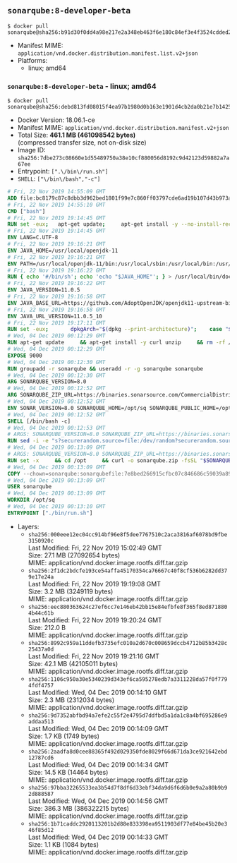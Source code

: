 ## `sonarqube:8-developer-beta`

```console
$ docker pull sonarqube@sha256:b91d30f0dd4a98e217e2a348eb463f6e180c84ef3e4f3524cdded2c16a613c0f
```

-	Manifest MIME: `application/vnd.docker.distribution.manifest.list.v2+json`
-	Platforms:
	-	linux; amd64

### `sonarqube:8-developer-beta` - linux; amd64

```console
$ docker pull sonarqube@sha256:debd813fd08015f4ea97b1980d0b163e1901d4cb2da0b21e7b1425340e4d9c57
```

-	Docker Version: 18.06.1-ce
-	Manifest MIME: `application/vnd.docker.distribution.manifest.v2+json`
-	Total Size: **461.1 MB (461098542 bytes)**  
	(compressed transfer size, not on-disk size)
-	Image ID: `sha256:7dbe273c08660e1d55489750a38e10cf880056d8192c9d42123d59882a7a67ee`
-	Entrypoint: `[".\/bin\/run.sh"]`
-	`SHELL`: `["\/bin\/bash","-c"]`

```dockerfile
# Fri, 22 Nov 2019 14:55:09 GMT
ADD file:bc8179c87c8dbb3d962bed1801f99e7c860ff03797cde6ad19b107d43b973ada in / 
# Fri, 22 Nov 2019 14:55:10 GMT
CMD ["bash"]
# Fri, 22 Nov 2019 19:14:45 GMT
RUN set -eux; 	apt-get update; 	apt-get install -y --no-install-recommends 		ca-certificates p11-kit 	; 	rm -rf /var/lib/apt/lists/*
# Fri, 22 Nov 2019 19:14:45 GMT
ENV LANG=C.UTF-8
# Fri, 22 Nov 2019 19:16:21 GMT
ENV JAVA_HOME=/usr/local/openjdk-11
# Fri, 22 Nov 2019 19:16:21 GMT
ENV PATH=/usr/local/openjdk-11/bin:/usr/local/sbin:/usr/local/bin:/usr/sbin:/usr/bin:/sbin:/bin
# Fri, 22 Nov 2019 19:16:22 GMT
RUN { echo '#/bin/sh'; echo 'echo "$JAVA_HOME"'; } > /usr/local/bin/docker-java-home && chmod +x /usr/local/bin/docker-java-home && [ "$JAVA_HOME" = "$(docker-java-home)" ]
# Fri, 22 Nov 2019 19:16:22 GMT
ENV JAVA_VERSION=11.0.5
# Fri, 22 Nov 2019 19:16:58 GMT
ENV JAVA_BASE_URL=https://github.com/AdoptOpenJDK/openjdk11-upstream-binaries/releases/download/jdk-11.0.5%2B10/OpenJDK11U-jre_
# Fri, 22 Nov 2019 19:16:58 GMT
ENV JAVA_URL_VERSION=11.0.5_10
# Fri, 22 Nov 2019 19:17:11 GMT
RUN set -eux; 		dpkgArch="$(dpkg --print-architecture)"; 	case "$dpkgArch" in 		amd64) upstreamArch='x64' ;; 		arm64) upstreamArch='aarch64' ;; 		*) echo >&2 "error: unsupported architecture: $dpkgArch" ;; 	esac; 		savedAptMark="$(apt-mark showmanual)"; 	apt-get update; 	apt-get install -y --no-install-recommends 		dirmngr 		gnupg 		wget 	; 	rm -rf /var/lib/apt/lists/*; 		wget -O openjdk.tgz.asc "${JAVA_BASE_URL}${upstreamArch}_linux_${JAVA_URL_VERSION}.tar.gz.sign"; 	wget -O openjdk.tgz "${JAVA_BASE_URL}${upstreamArch}_linux_${JAVA_URL_VERSION}.tar.gz" --progress=dot:giga; 		export GNUPGHOME="$(mktemp -d)"; 	gpg --batch --keyserver ha.pool.sks-keyservers.net --keyserver-options no-self-sigs-only --recv-keys CA5F11C6CE22644D42C6AC4492EF8D39DC13168F; 	gpg --batch --keyserver ha.pool.sks-keyservers.net --recv-keys EAC843EBD3EFDB98CC772FADA5CD6035332FA671; 	gpg --batch --list-sigs --keyid-format 0xLONG CA5F11C6CE22644D42C6AC4492EF8D39DC13168F 		| tee /dev/stderr 		| grep '0xA5CD6035332FA671' 		| grep 'Andrew Haley'; 	gpg --batch --verify openjdk.tgz.asc openjdk.tgz; 	gpgconf --kill all; 	rm -rf "$GNUPGHOME"; 		mkdir -p "$JAVA_HOME"; 	tar --extract 		--file openjdk.tgz 		--directory "$JAVA_HOME" 		--strip-components 1 		--no-same-owner 	; 	rm openjdk.tgz*; 			apt-mark auto '.*' > /dev/null; 	[ -z "$savedAptMark" ] || apt-mark manual $savedAptMark > /dev/null; 	apt-get purge -y --auto-remove -o APT::AutoRemove::RecommendsImportant=false; 		{ 		echo '#!/usr/bin/env bash'; 		echo 'set -Eeuo pipefail'; 		echo 'if ! [ -d "$JAVA_HOME" ]; then echo >&2 "error: missing JAVA_HOME environment variable"; exit 1; fi'; 		echo 'cacertsFile=; for f in "$JAVA_HOME/lib/security/cacerts" "$JAVA_HOME/jre/lib/security/cacerts"; do if [ -e "$f" ]; then cacertsFile="$f"; break; fi; done'; 		echo 'if [ -z "$cacertsFile" ] || ! [ -f "$cacertsFile" ]; then echo >&2 "error: failed to find cacerts file in $JAVA_HOME"; exit 1; fi'; 		echo 'trust extract --overwrite --format=java-cacerts --filter=ca-anchors --purpose=server-auth "$cacertsFile"'; 	} > /etc/ca-certificates/update.d/docker-openjdk; 	chmod +x /etc/ca-certificates/update.d/docker-openjdk; 	/etc/ca-certificates/update.d/docker-openjdk; 		find "$JAVA_HOME/lib" -name '*.so' -exec dirname '{}' ';' | sort -u > /etc/ld.so.conf.d/docker-openjdk.conf; 	ldconfig; 		java --version
# Wed, 04 Dec 2019 00:12:29 GMT
RUN apt-get update     && apt-get install -y curl unzip     && rm -rf /var/lib/apt/lists/*
# Wed, 04 Dec 2019 00:12:29 GMT
EXPOSE 9000
# Wed, 04 Dec 2019 00:12:30 GMT
RUN groupadd -r sonarqube && useradd -r -g sonarqube sonarqube
# Wed, 04 Dec 2019 00:12:30 GMT
ARG SONARQUBE_VERSION=8.0
# Wed, 04 Dec 2019 00:12:52 GMT
ARG SONARQUBE_ZIP_URL=https://binaries.sonarsource.com/CommercialDistribution/sonarqube-developer/sonarqube-developer-8.0.zip
# Wed, 04 Dec 2019 00:12:52 GMT
ENV SONAR_VERSION=8.0 SONARQUBE_HOME=/opt/sq SONARQUBE_PUBLIC_HOME=/opt/sonarqube
# Wed, 04 Dec 2019 00:12:52 GMT
SHELL [/bin/bash -c]
# Wed, 04 Dec 2019 00:12:53 GMT
# ARGS: SONARQUBE_VERSION=8.0 SONARQUBE_ZIP_URL=https://binaries.sonarsource.com/CommercialDistribution/sonarqube-developer/sonarqube-developer-8.0.zip
RUN sed -i -e "s?securerandom.source=file:/dev/random?securerandom.source=file:/dev/urandom?g"   "$JAVA_HOME/conf/security/java.security"
# Wed, 04 Dec 2019 00:13:09 GMT
# ARGS: SONARQUBE_VERSION=8.0 SONARQUBE_ZIP_URL=https://binaries.sonarsource.com/CommercialDistribution/sonarqube-developer/sonarqube-developer-8.0.zip
RUN set -x     && cd /opt     && curl -o sonarqube.zip -fsSL "$SONARQUBE_ZIP_URL"     && rm -Rf "${SONARQUBE_ZIP_DIR}"     && unzip -q sonarqube.zip     && mv "sonarqube-${SONARQUBE_VERSION}" sq     && rm sonarqube.zip*     && rm --recursive --force "$SONARQUBE_HOME/bin"/*     && mv "$SONARQUBE_HOME/conf" "$SONARQUBE_HOME/conf_save"     && mv "$SONARQUBE_HOME/extensions" "$SONARQUBE_HOME/extensions_save"     && rm --recursive --force "$SONARQUBE_HOME/logs"     && rm --recursive --force "$SONARQUBE_HOME/data"     && mkdir --parents "$SONARQUBE_PUBLIC_HOME/conf"     && mkdir --parents "$SONARQUBE_PUBLIC_HOME/extensions"     && mkdir --parents "$SONARQUBE_PUBLIC_HOME/logs"     && mkdir --parents "$SONARQUBE_PUBLIC_HOME/data"     && cp --recursive "$SONARQUBE_HOME/conf_save"/* "$SONARQUBE_PUBLIC_HOME/conf/"     && cp --recursive "$SONARQUBE_HOME/extensions_save"/* "$SONARQUBE_PUBLIC_HOME/extensions/"     && ln -s "$SONARQUBE_PUBLIC_HOME/conf" "$SONARQUBE_HOME/conf"     && ln -s "$SONARQUBE_PUBLIC_HOME/extensions" "$SONARQUBE_HOME/extensions"     && ln -s "$SONARQUBE_PUBLIC_HOME/logs" "$SONARQUBE_HOME/logs"     && ln -s "$SONARQUBE_PUBLIC_HOME/data" "$SONARQUBE_HOME/data"     && chown --recursive sonarqube:sonarqube "$SONARQUBE_HOME" "$SONARQUBE_PUBLIC_HOME"
# Wed, 04 Dec 2019 00:13:09 GMT
COPY --chown=sonarqube:sonarqubefile:7e8bed266915cfbc07c846686c59039a89cda10c59553d4ba545b4c34d032e46 in /opt/sq/bin/ 
# Wed, 04 Dec 2019 00:13:09 GMT
USER sonarqube
# Wed, 04 Dec 2019 00:13:09 GMT
WORKDIR /opt/sq
# Wed, 04 Dec 2019 00:13:10 GMT
ENTRYPOINT ["./bin/run.sh"]
```

-	Layers:
	-	`sha256:000eee12ec04cc914bf96e8f5dee7767510c2aca3816af6078bd9fbe3150920c`  
		Last Modified: Fri, 22 Nov 2019 15:02:49 GMT  
		Size: 27.1 MB (27092654 bytes)  
		MIME: application/vnd.docker.image.rootfs.diff.tar.gzip
	-	`sha256:2f1dc2bdcfe193ce54affa45170354ca76667c40f8cf536b6282dd379e17e24a`  
		Last Modified: Fri, 22 Nov 2019 19:19:08 GMT  
		Size: 3.2 MB (3249119 bytes)  
		MIME: application/vnd.docker.image.rootfs.diff.tar.gzip
	-	`sha256:eec880363624c27ef6cc7e146eb42bb15e84efbfe8f365f8ed8718804b44c61b`  
		Last Modified: Fri, 22 Nov 2019 19:20:24 GMT  
		Size: 212.0 B  
		MIME: application/vnd.docker.image.rootfs.diff.tar.gzip
	-	`sha256:8992c959a11ddefb3735efc010a2d670c008659dccb4712b85b3428c25437a0d`  
		Last Modified: Fri, 22 Nov 2019 19:21:16 GMT  
		Size: 42.1 MB (42105011 bytes)  
		MIME: application/vnd.docker.image.rootfs.diff.tar.gzip
	-	`sha256:1106c950a30e5340239d343ef6ca595278edb7a3311228da57f0f7794fdf4757`  
		Last Modified: Wed, 04 Dec 2019 00:14:10 GMT  
		Size: 2.3 MB (2312034 bytes)  
		MIME: application/vnd.docker.image.rootfs.diff.tar.gzip
	-	`sha256:9d7352abfbd94a7efe2c55f2e4795d7ddfbd5a1da1c8a4bf695286e9addaa513`  
		Last Modified: Wed, 04 Dec 2019 00:14:09 GMT  
		Size: 1.7 KB (1749 bytes)  
		MIME: application/vnd.docker.image.rootfs.diff.tar.gzip
	-	`sha256:2aadfa8d0cee88365f492d029350fde8029f66d671da3ce921642ebd12787cd6`  
		Last Modified: Wed, 04 Dec 2019 00:14:34 GMT  
		Size: 14.5 KB (14464 bytes)  
		MIME: application/vnd.docker.image.rootfs.diff.tar.gzip
	-	`sha256:97bba32265533ea3b54d7f8df6d33ebf34da9d6f6d6b0e9a2a80b9b92d888587`  
		Last Modified: Wed, 04 Dec 2019 00:14:56 GMT  
		Size: 386.3 MB (386322215 bytes)  
		MIME: application/vnd.docker.image.rootfs.diff.tar.gzip
	-	`sha256:1b71caddc2920113201b2d88e833398ea9511903df77e84be45b20e346f85d12`  
		Last Modified: Wed, 04 Dec 2019 00:14:33 GMT  
		Size: 1.1 KB (1084 bytes)  
		MIME: application/vnd.docker.image.rootfs.diff.tar.gzip
